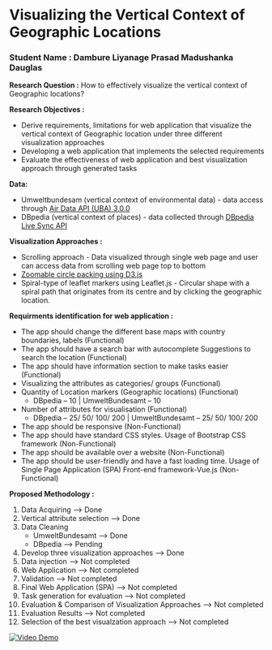 # Visualizing the Vertical Context of Geographic Locations 
### Student Name : Dambure Liyanage Prasad Madushanka Dauglas

**Research Question :**
How to effectively visualize the vertical context of Geographic locations?

**Research Objectives :**
- Derive requirements, limitations for web application that visualize the vertical context of Geographic location under three different visualization approaches
- Developing a web application that implements the selected requirements
- Evaluate the effectiveness of web application and best visualization approach through generated tasks

**Data:**
- Umweltbundesam (vertical context of environmental data)  - data access through [Air Data API (UBA) 3.0.0](https://www.umweltbundesamt.de/daten/luft/luftdaten/doc#)
- DBpedia (vertical context of places) - data collected through [DBpedia Live Sync API](https://www.dbpedia.org/resources/live/dbpedia-live-sync/)
  
**Visualization Approaches :**
- Scrolling  approach  - Data visualized through single web page and user can access data from scrolling web page top to bottom
- [Zoomable circle packing using D3.js](https://observablehq.com/@d3/zoomable-circle-packing?intent=fork)
- Spiral-type of leaflet markers using Leaflet.js - Circular shape with a spiral path that originates from its centre and by clicking the geographic location.
   
**Requirments identification for web application :**
- The app should change the different base maps with country boundaries, labels (Functional)
- The app should have a search bar with autocomplete Suggestions to search the location (Functional)
- The app should have information section to make tasks easier (Functional)
- Visualizing the attributes as categories/ groups (Functional)
- Quantity of Location markers (Geographic locations) (Functional)
  - DBpedia – 10 | UmweltBundesamt – 10 
- Number of attributes for visualisation (Functional)
  - DBpedia – 25/ 50/ 100/ 200 | UmweltBundesamt – 25/ 50/ 100/ 200 
- The app should be responsive (Non-Functional)
- The app should have standard CSS styles. Usage of Bootstrap CSS framework (Non-Functional)
- The app should be available over a website (Non-Functional)
- The app should be user-friendly and have a fast loading time. Usage of Single Page Application (SPA) Front-end framework-Vue.js (Non-Functional)

**Proposed Methodology :**
1. Data Acquiring --> Done
2. Vertical attribute selection --> Done
3. Data Cleaning
   -  UmweltBundesamt --> Done
   -  DBpedia --> Pending
4. Develop three visualization approaches --> Done
5. Data injection --> Not completed
6. Web Application​ --> Not completed
7. Validation --> Not completed
8. Final Web Application (SPA)​ --> Not completed
9. Task generation for evaluation --> Not completed
10. Evaluation & Comparison of Visualization Approaches​ --> Not completed
11. Evaluation Results --> Not completed
12. Selection of the best visualzation approach  --> Not completed

[![Video Demo](https://img.youtube.com/vi/YOUTUBE_VIDEO_ID/0.jpg)](https://www.youtube.com/watch?v=pjFWVJ0yK7k)
   






